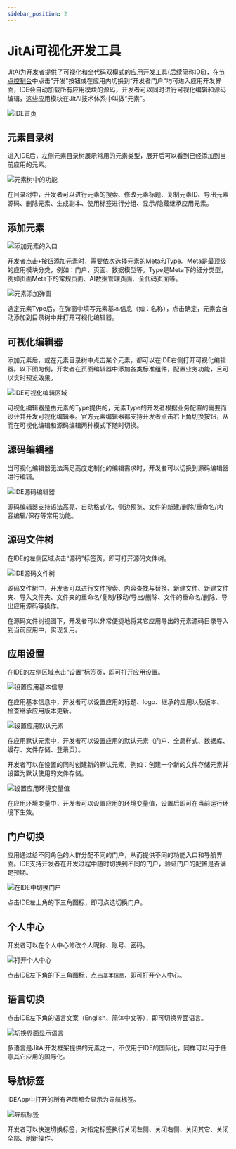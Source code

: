 ```yaml
---
sidebar_position: 2
---
```


# JitAi可视化开发工具

JitAi为开发者提供了可视化和全代码双模式的应用开发工具(后续简称IDE)，在[节点控制台](./应用开发基础/运行环境管理#节点的本地默认运行环境)中点击"开发"按钮或在应用内切换到“开发者门户”均可进入应用开发界面，IDE会自动加载所有应用模块的源码，开发者可以同时进行可视化编辑和源码编辑，这些应用模块在JitAi技术体系中叫做“元素”。

![IDE首页](./img/ide/IDE首页.png)

## 元素目录树
进入IDE后，左侧元素目录树展示常用的元素类型，展开后可以看到已经添加到当前应用的元素。

![元素树中的功能](./img/ide/元素树中的功能.png)

在目录树中，开发者可以进行元素的搜索、修改元素标题、复制元素ID、导出元素源码、删除元素、生成副本、使用标签进行分组、显示/隐藏继承应用元素。

## 添加元素

![添加元素的入口](./img/ide/添加元素的入口.png)

开发者点击`+`按钮添加元素时，需要依次选择元素的Meta和Type。Meta是最顶级的应用模块分类，例如：门户、页面、数据模型等。Type是Meta下的细分类型，例如页面Meta下的常规页面、AI数据管理页面、全代码页面等。

![元素添加弹窗](./img/ide/元素添加弹窗.gif)

选定元素Type后，在弹窗中填写元素基本信息（如：名称），点击确定，元素会自动添加到目录树中并打开可视化编辑器。

## 可视化编辑器
添加元素后，或在元素目录树中点击某个元素，都可以在IDE右侧打开可视化编辑器。以下图为例，开发者在页面编辑器中添加各类标准组件，配置业务功能，且可以实时预览效果。

![IDE可视化编辑区域](./img/ide/IDE可视化编辑区域.gif)

可视化编辑器是由元素的Type提供的，元素Type的开发者根据业务配置的需要而设计并开发可视化编辑器。官方元素编辑器都支持开发者点击右上角切换按钮，从而在可视化编辑和源码编辑两种模式下随时切换。


## 源码编辑器
当可视化编辑器无法满足高度定制化的编辑需求时，开发者可以切换到源码编辑器进行编辑。

![IDE源码编辑器](./img/ide/IDE源码编辑器.png)

源码编辑器支持语法高亮、自动格式化、侧边预览、文件的新建/删除/重命名/内容编辑/保存等常用功能。

## 源码文件树
在IDE的左侧区域点击“源码”标签页，即可打开源码文件树。

![IDE源码文件树](./img/ide/IDE源码文件树.png)

源码文件树中，开发者可以进行文件搜索、内容查找与替换、新建文件、新建文件夹、导入文件夹、文件夹的重命名/复制/移动/导出/删除、文件的重命名/删除、导出应用源码等操作。

在源码文件树视图下，开发者可以非常便捷地将其它应用导出的元素源码目录导入到当前应用中，实现复用。

## 应用设置
在IDE的左侧区域点击“设置”标签页，即可打开应用设置。

![设置应用基本信息](./img/ide/设置应用基本信息.png)

在应用基本信息中，开发者可以设置应用的标题、logo、继承的应用以及版本、检查继承应用版本更新。

![设置应用默认元素](./img/ide/设置应用默认元素.gif)

在应用默认元素中，开发者可以设置应用的默认元素（门户、全局样式、数据库、缓存、文件存储、登录页）。

开发者可以在设置的同时创建新的默认元素，例如：创建一个新的文件存储元素并设置为默认使用的文件存储。

![设置应用环境变量值](./img/ide/设置应用环境变量值.png)

在应用环境变量中，开发者可以设置应用的环境变量值，设置后即可在当前运行环境下生效。

## 门户切换
应用通过给不同角色的人群分配不同的门户，从而提供不同的功能入口和导航界面。IDE支持开发者在开发过程中随时切换到不同的门户，验证门户的配置是否满足预期。

![在IDE中切换门户](./img/ide/在IDE中切换门户.gif)

点击IDE左上角的下三角图标，即可点选切换门户。

## 个人中心

开发者可以在个人中心修改个人昵称、账号、密码。

![打开个人中心](./img/ide/打开个人中心.gif)

点击IDE左下角的下三角图标，点击`基本信息`，即可打开个人中心。

## 语言切换

点击IDE左下角的语言文案（English、简体中文等），即可切换界面语言。

![切换界面显示语言](./img/ide/切换界面显示语言.png)

多语言是JitAi开发框架提供的元素之一，不仅用于IDE的国际化，同样可以用于任意其它应用的国际化。

## 导航标签
IDEApp中打开的所有界面都会显示为导航标签。

![导航标签](./img/ide/导航标签.gif)

开发者可以快速切换标签，对指定标签执行关闭左侧、关闭右侧、关闭其它、关闭全部、刷新操作。
